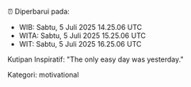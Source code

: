⏰ Diperbarui pada:
- WIB: Sabtu, 5 Juli 2025 14.25.06 UTC
- WITA: Sabtu, 5 Juli 2025 15.25.06 UTC
- WIT: Sabtu, 5 Juli 2025 16.25.06 UTC

Kutipan Inspiratif:
"The only easy day was yesterday."


Kategori: motivational

